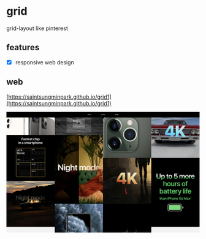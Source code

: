 # grid
grid-layout like pinterest

## features
- [x] responsive web design

## web
[https://saintsungminpark.github.io/grid1](https://saintsungminpark.github.io/grid1)

![ex_screenshot](./screenshot1.jpg)
